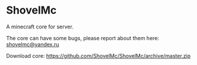 # ShovelMc
A minecraft core for server.

The core can have some bugs, please report about them here: shovelmc@yandex.ru

Download core: https://github.com/ShovelMc/ShovelMc/archive/master.zip
